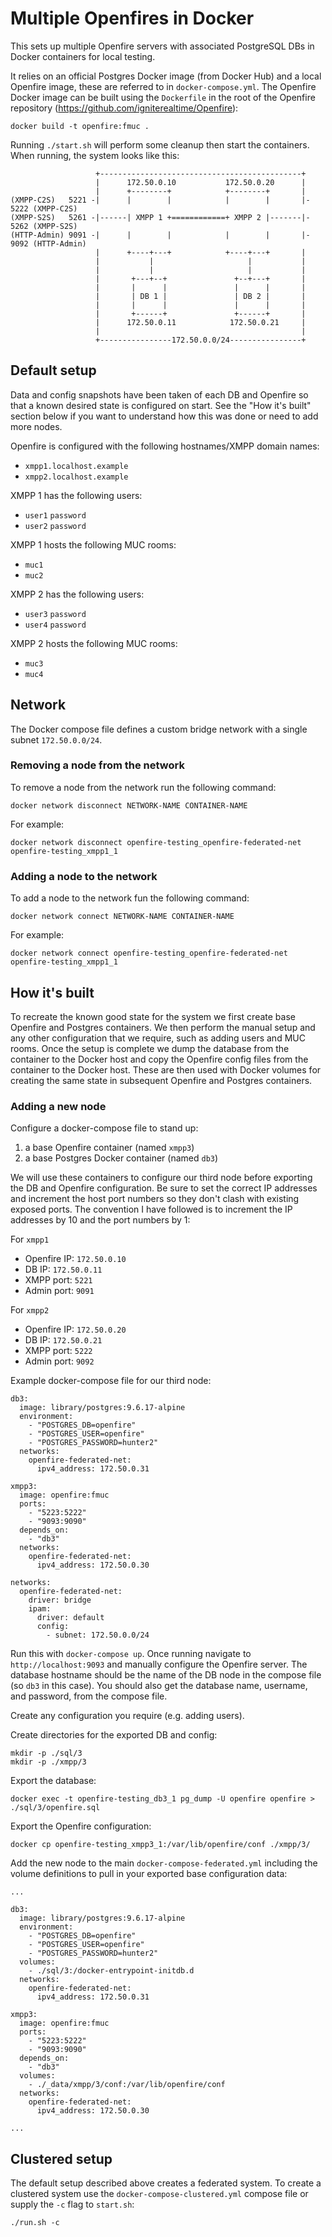# Multiple Openfires in Docker
This sets up multiple Openfire servers with associated PostgreSQL DBs in Docker containers for local testing.

It relies on an official Postgres Docker image (from Docker Hub) and a local Openfire image, these are referred to in `docker-compose.yml`. The Openfire Docker image can be built using the `Dockerfile` in the root of the Openfire repository (https://github.com/igniterealtime/Openfire):

    docker build -t openfire:fmuc .

Running `./start.sh` will perform some cleanup then start the containers. When running, the system looks like this:

```
                   +---------------------------------------------+
                   |      172.50.0.10           172.50.0.20      |
                   |      +--------+            +--------+       |
(XMPP-C2S)   5221 -|      |        |            |        |       |- 5222 (XMPP-C2S)
(XMPP-S2S)   5261 -|------| XMPP 1 +============+ XMPP 2 |-------|- 5262 (XMPP-S2S)
(HTTP-Admin) 9091 -|      |        |            |        |       |- 9092 (HTTP-Admin)
                   |      +----+---+            +----+---+       |
                   |           |                     |           |
                   |           |                     |           |
                   |       +---+--+               +--+---+       |
                   |       |      |               |      |       |
                   |       | DB 1 |               | DB 2 |       |
                   |       |      |               |      |       |
                   |       +------+               +------+       |
                   |      172.50.0.11            172.50.0.21     |
                   |                                             |
                   +----------------172.50.0.0/24----------------+
```

## Default setup
Data and config snapshots have been taken of each DB and Openfire so that a known desired state is configured on start. 
See the "How it's built" section below if you want to understand how this was done or need to add more nodes.

Openfire is configured with the following hostnames/XMPP domain names:
* `xmpp1.localhost.example`
* `xmpp2.localhost.example`

XMPP 1 has the following users:
* `user1` `password`
* `user2` `password`

XMPP 1 hosts the following MUC rooms:
* `muc1`
* `muc2`

XMPP 2 has the following users:
* `user3` `password`
* `user4` `password`

XMPP 2 hosts the following MUC rooms:
* `muc3`
* `muc4`

## Network
The Docker compose file defines a custom bridge network with a single subnet `172.50.0.0/24`.

### Removing a node from the network
To remove a node from the network run the following command:

    docker network disconnect NETWORK-NAME CONTAINER-NAME

For example:

    docker network disconnect openfire-testing_openfire-federated-net openfire-testing_xmpp1_1

### Adding a node to the network

To add a node to the network fun the following command:

    docker network connect NETWORK-NAME CONTAINER-NAME

For example:

    docker network connect openfire-testing_openfire-federated-net openfire-testing_xmpp1_1

## How it's built
To recreate the known good state for the system we first create base Openfire and Postgres containers.
We then perform the manual setup and any other configuration that we require, such as adding users and MUC rooms. 
Once the setup is complete we dump the database from the container to the Docker host and copy the Openfire config 
files from the container to the Docker host. These are then used with Docker volumes for creating the same state in 
subsequent Openfire and Postgres containers.

### Adding a new node
Configure a docker-compose file to stand up:
   1. a base Openfire container (named `xmpp3`)
   1. a base Postgres Docker container (named `db3`)

We will use these containers to configure our third node before exporting the DB and Openfire configuration.
Be sure to set the correct IP addresses and increment the host port numbers so they don't clash with existing exposed ports.
The convention I have followed is to increment the IP addresses by 10 and the port numbers by 1:

For `xmpp1`
   * Openfire IP: `172.50.0.10`
   * DB IP: `172.50.0.11`
   * XMPP port: `5221`
   * Admin port: `9091`


For `xmpp2`
   * Openfire IP: `172.50.0.20`
   * DB IP: `172.50.0.21`
   * XMPP port: `5222`
   * Admin port: `9092`

Example docker-compose file for our third node:
```
db3:
  image: library/postgres:9.6.17-alpine
  environment:
    - "POSTGRES_DB=openfire"
    - "POSTGRES_USER=openfire"
    - "POSTGRES_PASSWORD=hunter2"
  networks:
    openfire-federated-net:
      ipv4_address: 172.50.0.31

xmpp3:
  image: openfire:fmuc
  ports:
    - "5223:5222"
    - "9093:9090"
  depends_on:
    - "db3"
  networks:
    openfire-federated-net:
      ipv4_address: 172.50.0.30

networks:
  openfire-federated-net:
    driver: bridge
    ipam:
      driver: default
      config:
        - subnet: 172.50.0.0/24
```

Run this with `docker-compose up`. Once running navigate to `http://localhost:9093` and manually configure the Openfire server.
The database hostname should be the name of the DB node in the compose file (so `db3` in this case). 
You should also get the database name, username, and password, from the compose file.

Create any configuration you require (e.g. adding users).

Create directories for the exported DB and config:

    mkdir -p ./sql/3
    mkdir -p ./xmpp/3  

Export the database:

    docker exec -t openfire-testing_db3_1 pg_dump -U openfire openfire > ./sql/3/openfire.sql

Export the Openfire configuration:

    docker cp openfire-testing_xmpp3_1:/var/lib/openfire/conf ./xmpp/3/


Add the new node to the main `docker-compose-federated.yml` including the volume definitions to pull in your exported base 
configuration data:

```
...

db3:
  image: library/postgres:9.6.17-alpine
  environment:
    - "POSTGRES_DB=openfire"
    - "POSTGRES_USER=openfire"
    - "POSTGRES_PASSWORD=hunter2"
  volumes:
    - ./sql/3:/docker-entrypoint-initdb.d
  networks:
    openfire-federated-net:
      ipv4_address: 172.50.0.31

xmpp3:
  image: openfire:fmuc
  ports:
    - "5223:5222"
    - "9093:9090"
  depends_on:
    - "db3"
  volumes:
    - ./_data/xmpp/3/conf:/var/lib/openfire/conf
  networks:
    openfire-federated-net:
      ipv4_address: 172.50.0.30

...

```
## Clustered setup

The default setup described above creates a federated system. To create a clustered system use 
the `docker-compose-clustered.yml` compose file or supply the `-c` flag to `start.sh`:

```
./run.sh -c
```
